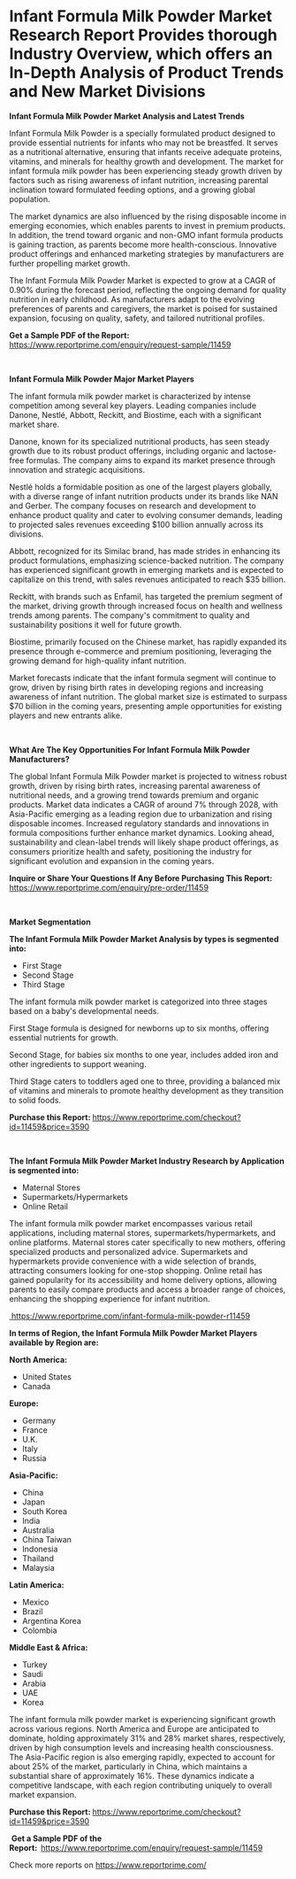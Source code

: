 <p><h1>Infant Formula Milk Powder Market Research Report Provides thorough Industry Overview, which offers an In-Depth Analysis of Product Trends and New Market Divisions</h1></p><p><strong>Infant Formula Milk Powder Market Analysis and Latest Trends</strong></p>
<p><p>Infant Formula Milk Powder is a specially formulated product designed to provide essential nutrients for infants who may not be breastfed. It serves as a nutritional alternative, ensuring that infants receive adequate proteins, vitamins, and minerals for healthy growth and development. The market for infant formula milk powder has been experiencing steady growth driven by factors such as rising awareness of infant nutrition, increasing parental inclination toward formulated feeding options, and a growing global population.</p><p>The market dynamics are also influenced by the rising disposable income in emerging economies, which enables parents to invest in premium products. In addition, the trend toward organic and non-GMO infant formula products is gaining traction, as parents become more health-conscious. Innovative product offerings and enhanced marketing strategies by manufacturers are further propelling market growth. </p><p>The Infant Formula Milk Powder Market is expected to grow at a CAGR of 0.90% during the forecast period, reflecting the ongoing demand for quality nutrition in early childhood. As manufacturers adapt to the evolving preferences of parents and caregivers, the market is poised for sustained expansion, focusing on quality, safety, and tailored nutritional profiles.</p></p>
<p><strong>Get a Sample PDF of the Report:&nbsp;</strong> <a href="https://www.reportprime.com/enquiry/request-sample/11459?utm_campaign=2480&utm_medium=2&utm_source=Github&utm_content=ia&utm_term=20032025&utm_id=infant-formula-milk-powder">https://www.reportprime.com/enquiry/request-sample/11459</a></p>
<p>&nbsp;</p>
<p><strong>Infant Formula Milk Powder Major Market Players</strong></p>
<p><p>The infant formula milk powder market is characterized by intense competition among several key players. Leading companies include Danone, Nestlé, Abbott, Reckitt, and Biostime, each with a significant market share. </p><p>Danone, known for its specialized nutritional products, has seen steady growth due to its robust product offerings, including organic and lactose-free formulas. The company aims to expand its market presence through innovation and strategic acquisitions.</p><p>Nestlé holds a formidable position as one of the largest players globally, with a diverse range of infant nutrition products under its brands like NAN and Gerber. The company focuses on research and development to enhance product quality and cater to evolving consumer demands, leading to projected sales revenues exceeding $100 billion annually across its divisions.</p><p>Abbott, recognized for its Similac brand, has made strides in enhancing its product formulations, emphasizing science-backed nutrition. The company has experienced significant growth in emerging markets and is expected to capitalize on this trend, with sales revenues anticipated to reach $35 billion.</p><p>Reckitt, with brands such as Enfamil, has targeted the premium segment of the market, driving growth through increased focus on health and wellness trends among parents. The company's commitment to quality and sustainability positions it well for future growth.</p><p>Biostime, primarily focused on the Chinese market, has rapidly expanded its presence through e-commerce and premium positioning, leveraging the growing demand for high-quality infant nutrition.</p><p>Market forecasts indicate that the infant formula segment will continue to grow, driven by rising birth rates in developing regions and increasing awareness of infant nutrition. The global market size is estimated to surpass $70 billion in the coming years, presenting ample opportunities for existing players and new entrants alike.</p></p>
<p>&nbsp;</p>
<p><strong>What Are The Key Opportunities For Infant Formula Milk Powder Manufacturers?</strong></p>
<p><p>The global Infant Formula Milk Powder market is projected to witness robust growth, driven by rising birth rates, increasing parental awareness of nutritional needs, and a growing trend towards premium and organic products. Market data indicates a CAGR of around 7% through 2028, with Asia-Pacific emerging as a leading region due to urbanization and rising disposable incomes. Increased regulatory standards and innovations in formula compositions further enhance market dynamics. Looking ahead, sustainability and clean-label trends will likely shape product offerings, as consumers prioritize health and safety, positioning the industry for significant evolution and expansion in the coming years.</p></p>
<p><strong>Inquire or Share Your Questions If Any Before Purchasing This Report:</strong> <a href="https://www.reportprime.com/enquiry/pre-order/11459?utm_campaign=2480&utm_medium=2&utm_source=Github&utm_content=ia&utm_term=20032025&utm_id=infant-formula-milk-powder">https://www.reportprime.com/enquiry/pre-order/11459</a></p>
<p>&nbsp;</p>
<p><strong>Market Segmentation</strong></p>
<p><strong>The Infant Formula Milk Powder Market Analysis by types is segmented into:</strong></p>
<p><ul><li>First Stage</li><li>Second Stage</li><li>Third Stage</li></ul></p>
<p><p>The infant formula milk powder market is categorized into three stages based on a baby's developmental needs. </p><p>First Stage formula is designed for newborns up to six months, offering essential nutrients for growth. </p><p>Second Stage, for babies six months to one year, includes added iron and other ingredients to support weaning. </p><p>Third Stage caters to toddlers aged one to three, providing a balanced mix of vitamins and minerals to promote healthy development as they transition to solid foods.</p></p>
<p><strong>Purchase this Report:&nbsp;</strong><a href="https://www.reportprime.com/checkout?id=11459&price=3590&utm_campaign=2480&utm_medium=2&utm_source=Github&utm_content=ia&utm_term=20032025&utm_id=infant-formula-milk-powder">https://www.reportprime.com/checkout?id=11459&price=3590</a></p>
<p>&nbsp;</p>
<p><strong>The Infant Formula Milk Powder Market Industry Research by Application is segmented into:</strong></p>
<p><ul><li>Maternal Stores</li><li>Supermarkets/Hypermarkets</li><li>Online Retail</li></ul></p>
<p><p>The infant formula milk powder market encompasses various retail applications, including maternal stores, supermarkets/hypermarkets, and online platforms. Maternal stores cater specifically to new mothers, offering specialized products and personalized advice. Supermarkets and hypermarkets provide convenience with a wide selection of brands, attracting consumers looking for one-stop shopping. Online retail has gained popularity for its accessibility and home delivery options, allowing parents to easily compare products and access a broader range of choices, enhancing the shopping experience for infant nutrition.</p></p>
<p><a href="https://www.reportprime.com/infant-formula-milk-powder-r11459?utm_campaign=2480&utm_medium=2&utm_source=Github&utm_content=ia&utm_term=20032025&utm_id=infant-formula-milk-powder">&nbsp;https://www.reportprime.com/infant-formula-milk-powder-r11459</a></p>
<p><strong>In terms of Region, the Infant Formula Milk Powder Market Players available by Region are:</strong></p>
<p>
    <p> <strong> North America: </strong>
        <ul>
            <li>United States</li>
            <li>Canada</li>
        </ul>
        </p> 
    <p> <strong> Europe: </strong>
        <ul>
            <li>Germany</li>
            <li>France</li>
            <li>U.K.</li>
            <li>Italy</li>
            <li>Russia</li>
        </ul>
        </p> 
    <p> <strong> Asia-Pacific: </strong>
        <ul>
            <li>China</li>
            <li>Japan</li>
            <li>South Korea</li>
            <li>India</li>
            <li>Australia</li>
            <li>China Taiwan</li>
            <li>Indonesia</li>
            <li>Thailand</li>
            <li>Malaysia</li>
        </ul>
        </p> 
    <p> <strong> Latin America: </strong>
        <ul>
            <li>Mexico</li>
            <li>Brazil</li>
            <li>Argentina Korea</li>
            <li>Colombia</li>
        </ul>
        </p> 
    <p> <strong> Middle East & Africa: </strong>
        <ul>
            <li>Turkey</li>
            <li>Saudi</li>
            <li>Arabia</li>
            <li>UAE</li>
            <li>Korea</li>
        </ul>
    </p>
    </p>
<p><p>The infant formula milk powder market is experiencing significant growth across various regions. North America and Europe are anticipated to dominate, holding approximately 31% and 28% market shares, respectively, driven by high consumption levels and increasing health consciousness. The Asia-Pacific region is also emerging rapidly, expected to account for about 25% of the market, particularly in China, which maintains a substantial share of approximately 16%. These dynamics indicate a competitive landscape, with each region contributing uniquely to overall market expansion.</p></p>
<p><strong>Purchase this Report: </strong><a href="https://www.reportprime.com/checkout?id=11459&price=3590&utm_campaign=2480&utm_medium=2&utm_source=Github&utm_content=ia&utm_term=20032025&utm_id=infant-formula-milk-powder">https://www.reportprime.com/checkout?id=11459&price=3590</a></p>
<p>&nbsp;<strong>Get a Sample PDF of the Report:&nbsp;&nbsp;</strong><a href="https://www.reportprime.com/enquiry/request-sample/11459?utm_campaign=2480&utm_medium=2&utm_source=Github&utm_content=ia&utm_term=20032025&utm_id=infant-formula-milk-powder">https://www.reportprime.com/enquiry/request-sample/11459</a></p>
<p><strong></strong></p>
<p>Check more reports on <a href="https://www.reportprime.com/?utm_campaign=2480&utm_medium=2&utm_source=Github&utm_content=ia&utm_term=20032025&utm_id=infant-formula-milk-powder">https://www.reportprime.com/</a></p>